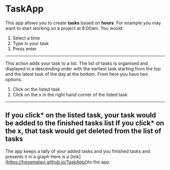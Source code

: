 # TaskApp
This app allows you to create **tasks** based on **hours**.
For example you may want to start working on a project at 8:00am. You would:
1. Select a time
2. Type in your task
3. Press enter
---
This action adds your task to a list. The list of tasks is organised and displayed in a descending order with the earliest task starting from the top and the latest task of the day at the bottom.
From here you have two options:
1. Click on the listed task
2. Click on the x in the right hand corner of the listed task
---
If you click* on the listed task, your task would be added to the finished tasks list
If you click* on the x, that task would get deleted from the list of tasks
---
The app keeps a tally of your added tasks and you finished tasks and presents it in a graph
Here is a [link] (https://hesamalavi.github.io/TaskApp/)to the app.
